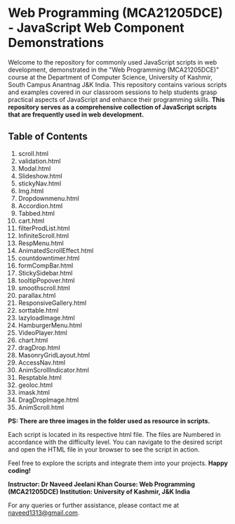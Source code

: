 
# Web Programming (MCA21205DCE) - JavaScript Web Component Demonstrations

Welcome to the repository for commonly used JavaScript scripts in web development, demonstrated in the "Web Programming (MCA21205DCE)" course at the Department of Computer Science, University of Kashmir, South Campus Anantnag J&K India. This repository contains various scripts and examples covered in our classroom sessions to help students grasp practical aspects of JavaScript and enhance their programming skills. **This repository serves as a comprehensive collection of JavaScript scripts that are frequently used in web development.** 

## Table of Contents

1.	scroll.html
2.	validation.html
3.	Modal.html
4.	Slideshow.html
5.	stickyNav.html
6.	Img.html
7.	Dropdownmenu.html
8.	Accordion.html
9.	Tabbed.html
10.	cart.html
11.	filterProdList.html
12.	InfiniteScroll.html
13.	RespMenu.html
14.	AnimatedScrollEffect.html
15.	countdowntimer.html
16.	formCompBar.html
17.	StickySidebar.html
18.	tooltipPopover.html
19.	smoothscroll.html
20.	parallax.html
21.	ResponsiveGallery.html
22.	sorttable.html
23.	lazyloadImage.html
24.	HamburgerMenu.html
25.	VideoPlayer.html
26.	chart.html
27.	dragDrop.html
28.	MasonryGridLayout.html
29.	AccessNav.html
30.	AnimScrollIndicator.html
31.	Resptable.html
32.	geoloc.html
33.	imask.html
34.	DragDropImage.html
35.	AnimScroll.html

**PS: There are three images in the folder used as resource in scripts.**

Each script is located in its respective html file. The files are Numbered in accordance with the difficulty level. You can navigate to the desired script and open the HTML file in your browser to see the script in action.

Feel free to explore the scripts and integrate them into your projects. **Happy coding!**

**Instructor: Dr Naveed Jeelani Khan
Course: Web Programming (MCA21205DCE)
Institution: University of Kashmir, J&K India**

For any queries or further assistance, please contact me at naveed1313@gmail.com.
